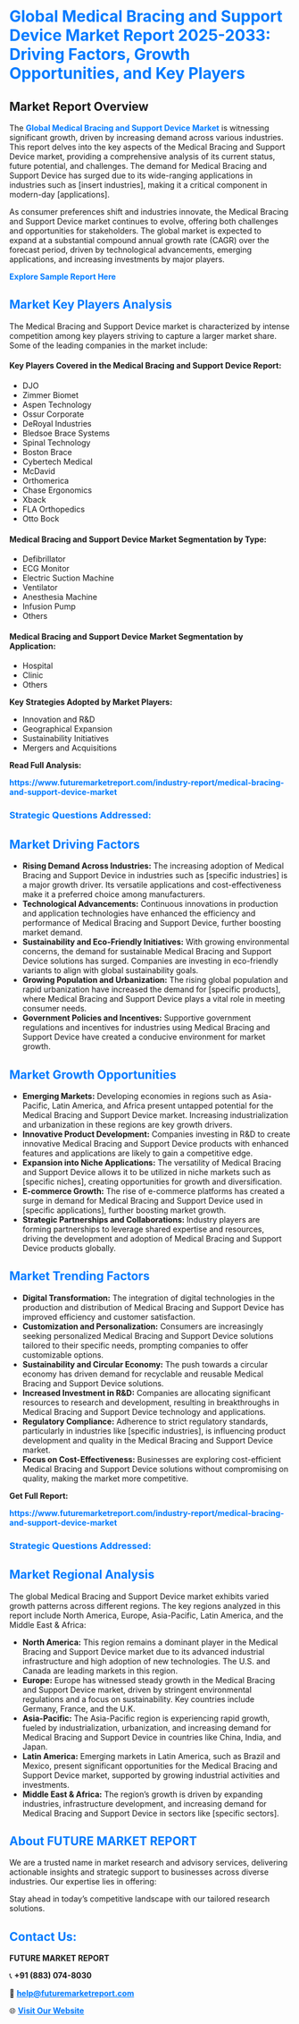 <h1 style="color: #007BFF;">Global Medical Bracing and Support Device Market Report 2025-2033: Driving Factors, Growth Opportunities, and Key Players</h1>

<section id="overview">
<h2>Market Report Overview</h2>
<p>The <a href="https://www.futuremarketreport.com/industry-report/medical-bracing-and-support-device-market" style="color: #007BFF; text-decoration: none;"><strong>Global Medical Bracing and Support Device Market</strong></a> is witnessing significant growth, driven by increasing demand across various industries. This report delves into the key aspects of the Medical Bracing and Support Device market, providing a comprehensive analysis of its current status, future potential, and challenges. The demand for Medical Bracing and Support Device has surged due to its wide-ranging applications in industries such as [insert industries], making it a critical component in modern-day [applications].</p>
<p>As consumer preferences shift and industries innovate, the Medical Bracing and Support Device market continues to evolve, offering both challenges and opportunities for stakeholders. The global market is expected to expand at a substantial compound annual growth rate (CAGR) over the forecast period, driven by technological advancements, emerging applications, and increasing investments by major players.</p>
</section>

<section id="overview">
<p><a href="https://www.futuremarketreport.com/request-sample/reportId=54812" style="color: #007BFF; text-decoration: none;"><strong>Explore Sample Report Here</strong></a></p>
</section>

<section id="key-players">
<h2 style="color: #007BFF;">Market Key Players Analysis</h2>
<p>The Medical Bracing and Support Device market is characterized by intense competition among key players striving to capture a larger market share. Some of the leading companies in the market include:</p>
<h4>Key Players Covered in the Medical Bracing and Support Device Report:</h4>
<ul><li>DJO</li><li>Zimmer Biomet</li><li>Aspen Technology</li><li>Ossur Corporate</li><li>DeRoyal Industries</li><li>Bledsoe Brace Systems</li><li>Spinal Technology</li><li>Boston Brace</li><li>Cybertech Medical</li><li>McDavid</li><li>Orthomerica</li><li>Chase Ergonomics</li><li>Xback</li><li>FLA Orthopedics</li><li>Otto Bock</li></ul>
<h4>Medical Bracing and Support Device Market Segmentation by Type:</h4>
<ul><li>Defibrillator</li><li>ECG Monitor</li><li>Electric Suction Machine</li><li>Ventilator</li><li>Anesthesia Machine</li><li>Infusion Pump</li><li>Others</li></ul>

<h4>Medical Bracing and Support Device Market Segmentation by Application:</h4>
<ul><li>Hospital</li><li>Clinic</li><li>Others</li></ul>
<p><strong>Key Strategies Adopted by Market Players:</strong></p>
<ul>
<li>Innovation and R&D</li>
<li>Geographical Expansion</li>
<li>Sustainability Initiatives</li>
<li>Mergers and Acquisitions</li>
</ul>
</section>

<section>
<p><strong>Read Full Analysis: </strong></p><a href="https://www.futuremarketreport.com/industry-report/medical-bracing-and-support-device-market" style="color: #007BFF; text-decoration: none;"><strong>https://www.futuremarketreport.com/industry-report/medical-bracing-and-support-device-market</strong></a>
<h3 style="color: #007BFF;">Strategic Questions Addressed:</h3>
</section>

<section id="driving-factors">
<h2 style="color: #007BFF;">Market Driving Factors</h2>
<ul>
<li><strong>Rising Demand Across Industries:</strong> The increasing adoption of Medical Bracing and Support Device in industries such as [specific industries] is a major growth driver. Its versatile applications and cost-effectiveness make it a preferred choice among manufacturers.</li>
<li><strong>Technological Advancements:</strong> Continuous innovations in production and application technologies have enhanced the efficiency and performance of Medical Bracing and Support Device, further boosting market demand.</li>
<li><strong>Sustainability and Eco-Friendly Initiatives:</strong> With growing environmental concerns, the demand for sustainable Medical Bracing and Support Device solutions has surged. Companies are investing in eco-friendly variants to align with global sustainability goals.</li>
<li><strong>Growing Population and Urbanization:</strong> The rising global population and rapid urbanization have increased the demand for [specific products], where Medical Bracing and Support Device plays a vital role in meeting consumer needs.</li>
<li><strong>Government Policies and Incentives:</strong> Supportive government regulations and incentives for industries using Medical Bracing and Support Device have created a conducive environment for market growth.</li>
</ul>
</section>

<section id="growth-opportunities">
<h2 style="color: #007BFF;">Market Growth Opportunities</h2>
<ul>
<li><strong>Emerging Markets:</strong> Developing economies in regions such as Asia-Pacific, Latin America, and Africa present untapped potential for the Medical Bracing and Support Device market. Increasing industrialization and urbanization in these regions are key growth drivers.</li>
<li><strong>Innovative Product Development:</strong> Companies investing in R&D to create innovative Medical Bracing and Support Device products with enhanced features and applications are likely to gain a competitive edge.</li>
<li><strong>Expansion into Niche Applications:</strong> The versatility of Medical Bracing and Support Device allows it to be utilized in niche markets such as [specific niches], creating opportunities for growth and diversification.</li>
<li><strong>E-commerce Growth:</strong> The rise of e-commerce platforms has created a surge in demand for Medical Bracing and Support Device used in [specific applications], further boosting market growth.</li>
<li><strong>Strategic Partnerships and Collaborations:</strong> Industry players are forming partnerships to leverage shared expertise and resources, driving the development and adoption of Medical Bracing and Support Device products globally.</li>
</ul>
</section>

<section id="trending-factors">
<h2 style="color: #007BFF;">Market Trending Factors</h2>
<ul>
<li><strong>Digital Transformation:</strong> The integration of digital technologies in the production and distribution of Medical Bracing and Support Device has improved efficiency and customer satisfaction.</li>
<li><strong>Customization and Personalization:</strong> Consumers are increasingly seeking personalized Medical Bracing and Support Device solutions tailored to their specific needs, prompting companies to offer customizable options.</li>
<li><strong>Sustainability and Circular Economy:</strong> The push towards a circular economy has driven demand for recyclable and reusable Medical Bracing and Support Device solutions.</li>
<li><strong>Increased Investment in R&D:</strong> Companies are allocating significant resources to research and development, resulting in breakthroughs in Medical Bracing and Support Device technology and applications.</li>
<li><strong>Regulatory Compliance:</strong> Adherence to strict regulatory standards, particularly in industries like [specific industries], is influencing product development and quality in the Medical Bracing and Support Device market.</li>
<li><strong>Focus on Cost-Effectiveness:</strong> Businesses are exploring cost-efficient Medical Bracing and Support Device solutions without compromising on quality, making the market more competitive.</li>
</ul>
</section>

<section>
<p><strong>Get Full Report: </strong></p><a href="https://www.futuremarketreport.com/industry-report/medical-bracing-and-support-device-market" style="color: #007BFF; text-decoration: none;"><strong>https://www.futuremarketreport.com/industry-report/medical-bracing-and-support-device-market</strong></a>
<h3 style="color: #007BFF;">Strategic Questions Addressed:</h3>
</section>


<section id="regional-analysis">
<h2 style="color: #007BFF;">Market Regional Analysis</h2>
<p>The global Medical Bracing and Support Device market exhibits varied growth patterns across different regions. The key regions analyzed in this report include North America, Europe, Asia-Pacific, Latin America, and the Middle East & Africa:</p>
<ul>
<li><strong>North America:</strong> This region remains a dominant player in the Medical Bracing and Support Device market due to its advanced industrial infrastructure and high adoption of new technologies. The U.S. and Canada are leading markets in this region.</li>
<li><strong>Europe:</strong> Europe has witnessed steady growth in the Medical Bracing and Support Device market, driven by stringent environmental regulations and a focus on sustainability. Key countries include Germany, France, and the U.K.</li>
<li><strong>Asia-Pacific:</strong> The Asia-Pacific region is experiencing rapid growth, fueled by industrialization, urbanization, and increasing demand for Medical Bracing and Support Device in countries like China, India, and Japan.</li>
<li><strong>Latin America:</strong> Emerging markets in Latin America, such as Brazil and Mexico, present significant opportunities for the Medical Bracing and Support Device market, supported by growing industrial activities and investments.</li>
<li><strong>Middle East & Africa:</strong> The region’s growth is driven by expanding industries, infrastructure development, and increasing demand for Medical Bracing and Support Device in sectors like [specific sectors].</li>
</ul>
</section>

<footer>
<h2 style="color: #007BFF;">About FUTURE MARKET REPORT</h2>
<p>We are a trusted name in market research and advisory services, delivering actionable insights and strategic support to businesses across diverse industries. Our expertise lies in offering:</p>

<p>Stay ahead in today’s competitive landscape with our tailored research solutions.</p>

<h2 style="color: #007BFF;">Contact Us:</h2>
<p><strong>FUTURE MARKET REPORT</strong></p>
<p>📞 <strong>+91 (883) 074-8030</strong></p>
<p>📧 <strong><a href="mailto:help@futuremarketreport.com" style="color: #007BFF;">help@futuremarketreport.com</a></strong></p>
<p>🌐 <strong><a href="https://www.futuremarketreport.com/" style="color: #007BFF;">Visit Our Website</a></strong></p>
</footer>